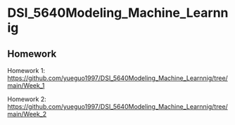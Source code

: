 # DSI_5640Modeling_Machine_Learnnig
## Homework


Homework 1: https://github.com/yueguo1997/DSI_5640Modeling_Machine_Learnnig/tree/main/Week_1

Homework 2: https://github.com/yueguo1997/DSI_5640Modeling_Machine_Learnnig/tree/main/Week_2
